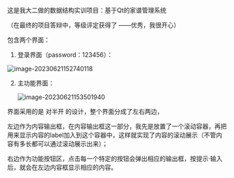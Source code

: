 这是我大二做的数据结构实训项目：基于Qt的家谱管理系统

（在最终的项目答辩中，等级评定获得了 ——优秀，我很开心）



包含两个界面：

1. 登录界面（password：123456）：

![image-20230621152740118](https://pjhcool.oss-cn-beijing.aliyuncs.com/img/202306211527562.png)

2. 主功能界面：

   ![image-20230621153501940](https://pjhcool.oss-cn-beijing.aliyuncs.com/img/202306211535300.png)

界面采用的是 对半开 的设计，整个界面分成了左右两边，

左边作为内容输出框，在内容输出框这一部分，我先是放置了一个滚动容器，再把用来显示内容的label加入到这个容器中，这样就实现了内容的滚动展示（不管内容有多长都可以通过滚动展示出来）；

右边作为功能按钮区，点击每一个特定的按钮会弹出相应的输出框，按提示·输入后，就会在左边内容框显示相应的内容。

